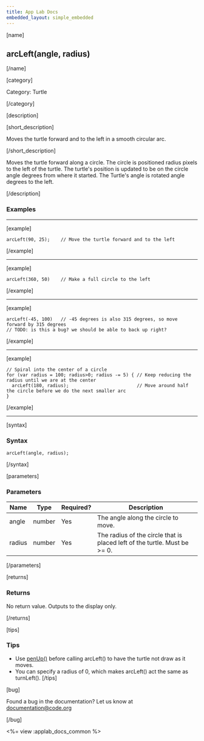 ```yaml
---
title: App Lab Docs
embedded_layout: simple_embedded
---
```


[name]

## arcLeft(angle, radius)

[/name]


[category]

Category: Turtle

[/category]

[description]

[short_description]

Moves the turtle forward and to the left in a smooth circular arc.

[/short_description]

Moves the turtle forward along a circle. The circle is positioned radius pixels to the left of the turtle. The turtle's position is updated to be on the circle angle degrees from where it started. The Turtle's angle is rotated angle degrees to the left.

[/description]

### Examples
____________________________________________________

[example]


```
arcLeft(90, 25);    // Move the turtle forward and to the left
```

[/example]

____________________________________________________

[example]


```
arcLeft(360, 50)    // Make a full circle to the left
```

[/example]

____________________________________________________

[example]


```
arcLeft(-45, 100)   // -45 degrees is also 315 degrees, so move forward by 315 degrees
// TODO: is this a bug? we should be able to back up right?
```

[/example]

____________________________________________________

[example]


```
// Spiral into the center of a circle
for (var radius = 100; radius>0; radius -= 5) { // Keep reducing the radius until we are at the center
  arcLeft(180, radius);                         // Move around half the circle before we do the next smaller arc
}
```

[/example]

____________________________________________________

[syntax]

### Syntax

```
arcLeft(angle, radius);
```

[/syntax]

[parameters]

### Parameters

| Name  | Type | Required? | Description |
|-----------------|------|-----------|-------------|
| angle | number | Yes | The angle along the circle to move.  |
| radius | number | Yes | The radius of the circle that is placed left of the turtle. Must be >= 0.  |

[/parameters]

[returns]

### Returns
No return value. Outputs to the display only.

[/returns]

[tips]

### Tips
- Use [penUp()](/applab/docs/penUp) before calling arcLeft() to have the turtle not draw as it moves.
- You can specify a radius of 0, which makes arcLeft() act the same as turnLeft().
[/tips]

[bug]

Found a bug in the documentation? Let us know at documentation@code.org

[/bug]

<%= view :applab_docs_common %>

